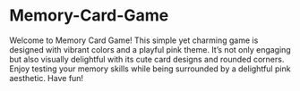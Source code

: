 # Memory-Card-Game
Welcome to Memory Card Game! This simple yet charming game is designed with vibrant colors and a playful pink theme. It’s not only engaging but also visually delightful with its cute card designs and rounded corners. Enjoy testing your memory skills while being surrounded by a delightful pink aesthetic. Have fun!

